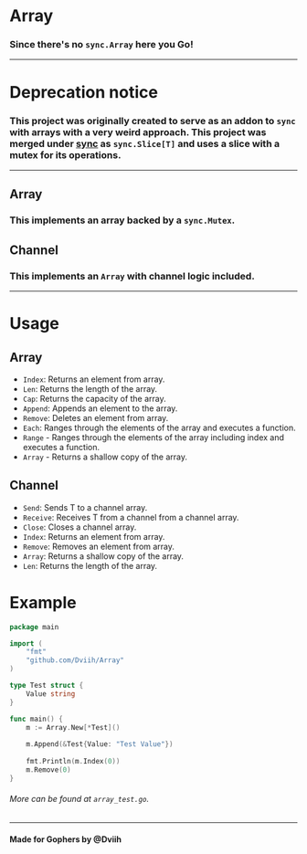 # Array
### Since there's no `sync.Array` here you Go!

---

# Deprecation notice
### This project was originally created to serve as an addon to `sync` with arrays with a very weird approach. This project was merged under [sync](https://github.com/Dviih/sync) as `sync.Slice[T]` and uses a slice with a mutex for its operations.

---

## Array
### This implements an array backed by a `sync.Mutex`.

## Channel
### This implements an `Array` with channel logic included.

---

# Usage

## Array
- `Index`: Returns an element from array.
- `Len`: Returns the length of the array.
- `Cap`: Returns the capacity of the array.
- `Append`: Appends an element to the array.
- `Remove`: Deletes an element from array.
- `Each`: Ranges through the elements of the array and executes a function.
- `Range` - Ranges through the elements of the array including index and executes a function.
- `Array` - Returns a shallow copy of the array.

## Channel
- `Send`: Sends T to a channel array.
- `Receive`: Receives T from a channel from a channel array.
- `Close`: Closes a channel array.
- `Index`: Returns an element from array.
- `Remove`: Removes an element from array.
- `Array`: Returns a shallow copy of the array.
- `Len`: Returns the length of the array.

# Example

```go
package main

import (
	"fmt"
	"github.com/Dviih/Array"
)

type Test struct {
	Value string
}

func main() {
	m := Array.New[*Test]()
	
	m.Append(&Test{Value: "Test Value"})
	
	fmt.Println(m.Index(0))
	m.Remove(0)
}
```
###### More can be found at `array_test.go`.

---

#### Made for Gophers by @Dviih
